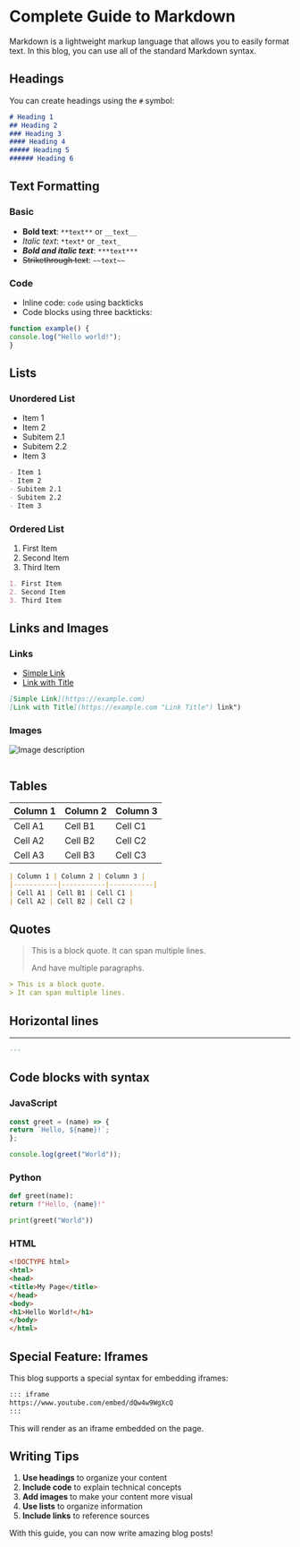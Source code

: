 # Complete Guide to Markdown

Markdown is a lightweight markup language that allows you to easily format text. In this blog, you can use all of the standard Markdown syntax.

## Headings

You can create headings using the `#` symbol:

```Markdown
# Heading 1
## Heading 2
### Heading 3
#### Heading 4
##### Heading 5
###### Heading 6
```

## Text Formatting

### Basic

- **Bold text**: `**text**` or `__text__`
- *Italic text*: `*text*` or `_text_`
- ***Bold and italic text***: `***text***`
- ~~Strikethrough text~~: `~~text~~`

### Code

- Inline code: `code` using backticks
- Code blocks using three backticks:

```JavaScript
function example() {
console.log("Hello world!");
}
```

## Lists

### Unordered List

- Item 1
- Item 2
- Subitem 2.1
- Subitem 2.2
- Item 3

``` Markdown
- Item 1
- Item 2
- Subitem 2.1
- Subitem 2.2
- Item 3
```

### Ordered List

1. First Item
2. Second Item
3. Third Item

``` Markdown
1. First Item
2. Second Item
3. Third Item
```

## Links and Images

### Links

- [Simple Link](https://example.com)
- [Link with Title](https://example.com "Link Title")

``` Markdown
[Simple Link](https://example.com)
[Link with Title](https://example.com "Link Title") link")
```

### Images

![Image description](https://blogger.googleusercontent.com/img/a/AVvXsEg84NFSz1z5LQWYAcnZ0We0MtCWnOY6mRDqRFT0Rz9h5DD-vTIGLNblqF_kXFHuyNljj1fmhvvndKDjmWKJRH4k5yzGzQXy4fTdzJHVRM0Aqz6ufceoZQP5eYcf2cgx2l_GOt2ovMo4G5H439PTse-REsywKwy2ZrS5-Yf_W0UnDxG7h-22rRBjF-ZQ0bw)

```markdown ... image](https://via.placeholder.com/300x200)
```

## Tables

| Column 1 | Column 2 | Column 3 |
|-----------|-----------|-----------|
| Cell A1 | Cell B1 | Cell C1 |
| Cell A2 | Cell B2 | Cell C2 |
| Cell A3 | Cell B3 | Cell C3 |

```markdown
| Column 1 | Column 2 | Column 3 |
|-----------|-----------|-----------|
| Cell A1 | Cell B1 | Cell C1 |
| Cell A2 | Cell B2 | Cell C2 |
```

## Quotes

> This is a block quote.
> It can span multiple lines.
>
> And have multiple paragraphs.

```markdown
> This is a block quote.
> It can span multiple lines.
```

## Horizontal lines

---
```markdown
---
```

## Code blocks with syntax

### JavaScript
```javascript
const greet = (name) => {
return `Hello, ${name}!`;
};

console.log(greet("World"));
```

### Python
```python
def greet(name):
return f"Hello, {name}!"

print(greet("World"))
```

### HTML
```html
<!DOCTYPE html>
<html>
<head>
<title>My Page</title>
</head>
<body>
<h1>Hello World!</h1>
</body>
</html>
```

## Special Feature: Iframes

This blog supports a special syntax for embedding iframes:

``` markdown
::: iframe
https://www.youtube.com/embed/dQw4w9WgXcQ
:::
```

This will render as an iframe embedded on the page.

## Writing Tips

1. **Use headings** to organize your content
2. **Include code** to explain technical concepts
3. **Add images** to make your content more visual
4. **Use lists** to organize information
5. **Include links** to reference sources

With this guide, you can now write amazing blog posts!